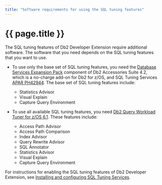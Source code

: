 ```yaml
---
title: "Software requirements for using the SQL tuning features"
---
```


# {{ page.title }}

The SQL tuning features of Db2 Developer Extension require additional software. The software that you need depends on the SQL tuning features that you want to use.

- To use only the base set of SQL tuning features, you need the [Database Services Expansion Pack](https://publibfp.dhe.ibm.com/epubs/pdf/i1359292.pdf) component of Db2 Accessories Suite 4.2, which is a no-charge add-on for Db2 for z/OS, and SQL Tuning Services [APAR PH42944](https://www.ibm.com/support/pages/apar/PH42944). The base set of SQL tuning features include:

  - Statistics Advisor
  - Visual Explain
  - Capture Query Environment

- To use all available SQL tuning features, you need [Db2 Query Workload Tuner for z/OS 6.1](https://www.ibm.com/docs/en/dqwtfz/6.1). These features include:

  - Access Path Advisor
  - Access Path Comparison
  - Index Advisor
  - Query Rewrite Advisor
  - SQL Annotator
  - Statistics Advisor
  - Visual Explain
  - Capture Query Environment

For instructions for enabling the SQL tuning features of Db2 Developer Extension, see [Installing and configuring SQL Tuning Services](https://www.ibm.com/docs/en/db2-for-zos/13?topic=services-installing-configuring-sql-tuning).
